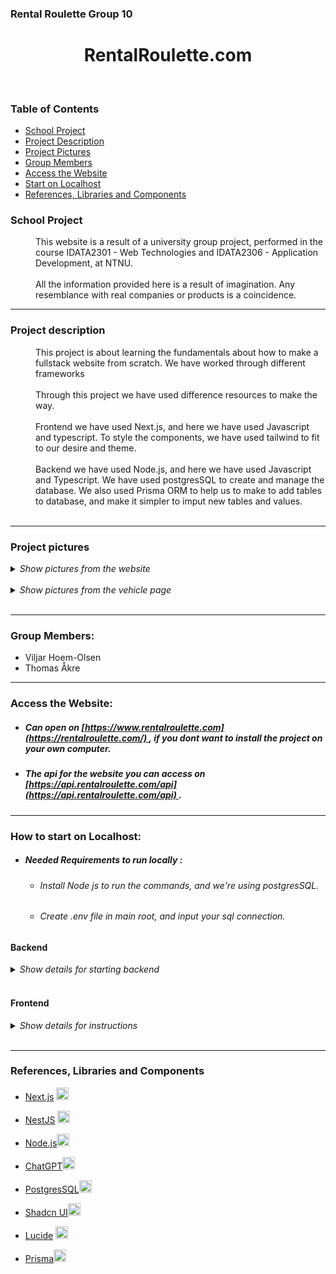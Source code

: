 ### Rental Roulette Group 10

<h1 align="center">RentalRoulette.com</h1>

</br>

### Table of Contents

- [School Project](#school-project)
- [Project Description](#project-description)
- [Project Pictures](#project-pictures)
- [Group Members](#group-members)
- [Access the Website](#access-the-website)
- [Start on Localhost](#how-to-start-on-localhost)
- [References, Libraries and Components](#reference-libraries-and-components)

### School Project

<dd>This website is a result of a university group project, performed in the course IDATA2301 - Web Technologies and IDATA2306 - Application Development, at NTNU. </dd>

</br>
<dd>
All the information provided here is a result of imagination. Any resemblance with real companies or products is a coincidence.</dd>

---

### Project description

<dd>
This project is about learning the fundamentals about how to make a fullstack website from scratch. We have worked through different frameworks  
</dd>

</br>

<dd>
Through this project we have used difference resources to make the way. 
</dd></br>
<dd>
Frontend we have used Next.js, and here we have used Javascript and typescript. To style the components, we have used tailwind to fit to our desire and theme.
</dd></br>

<dd>
Backend we have used Node.js, and here we have used Javascript and Typescript. We have used postgresSQL to create and manage the database. We also used Prisma ORM to help us to make to add tables to database, and make it simpler to imput new tables and values.

</dd>

</br>

---

### Project pictures

<details>
    <summary> <i> Show pictures from the website </i> </summary><dd>

<img src="https://cdn.discordapp.com/attachments/1067009221083795458/1242534974796599377/Skjermbilde_2024-05-21_kl._19.49.45.png?ex=664e305f&is=664cdedf&hm=e83ef16336fdacbfc38e91ed6903fa2561cdab11e70e3b72e6e299e9913511dd&" alt="Picture of the frontpage"  width="500"/>

  </dd></details>

</br>

<details>
    <summary> <i> Show pictures from the vehicle page </i> </summary><dd>

<img src="https://cdn.discordapp.com/attachments/1067009221083795458/1242535102416687164/Skjermbilde_2024-05-21_kl._19.50.49.png?ex=664e307d&is=664cdefd&hm=bf668affaa75ff2844e1fac9d8d06860807bb645c4c68c52d9561a0fb6ce0a7d&" alt="Picture of the vehicle page" width="500"/>

</dd></details>

</br>

---

### Group Members:

- Viljar Hoem-Olsen </br>
- Thomas Åkre


---

### Access the Website:

- ##### Can open on <u>[https://www.rentalroulette.com](https://rentalroulette.com/) </u>, if you dont want to install the project on your own computer.

- ##### The api for the website you can access on <u>[https://api.rentalroulette.com/api](https://api.rentalroulette.com/api) </u>.

---


### How to start on Localhost:

- ##### Needed Requirements to run locally :
  - ###### Install Node js to run the commands, and we're using postgresSQL.
  - ###### Create .env file in main root, and input your sql connection.

#### Backend

<details>
    <summary> <i> Show details for starting backend </i> </summary>

1. Change directory:
<pre> cd backend </pre>

2. Install the modules:
<pre>npm install</pre>

3. Generate the database
<pre> npx prisma generate</pre>

4. Migrate the database
<pre> npx prisma migrate dev</pre>

5. Seed Prisma DB
<pre> npx prisma db seed</pre>

6. Start the backend
<pre> npm start </pre>

</details>

</br>

#### Frontend

<details>
    <summary> <i> Show details for instructions </i> </summary>

1. Change directory:
<pre> cd frontend </pre>

2. Install the modules:
<pre>npm install</pre>

3. Start the frontend
<pre> npm run dev</pre>

</details>

</br>

---



### References, Libraries and Components

- [Next.js](https://nextjs.org/) <a href="https://nextjs.org/"><img src="https://nextjs.org/static/favicon/favicon-32x32.png" alt="Next.js" width="20" height="20">
  </a>

- [NestJS](https://nestjs.com/) <a href="https://nestjs.com/"><img src="https://docs.nestjs.com/assets/logo-small.svg" alt="NestJS" width="20" height="20">
  </a>

- [Node.js](https://nodejs.org/en)<a href="https://nodejs.org/en"><img src="https://cdn.iconscout.com/icon/free/png-256/free-node-js-1174925.png?f=webp" alt="NodeJS" width="20" height="20">
  </a>

- [ChatGPT](https://chatgpt.com/)<a href="https://chatgpt.com/"><img src="https://static.vecteezy.com/system/resources/previews/021/059/827/non_2x/chatgpt-logo-chat-gpt-icon-on-white-background-free-vector.jpg" alt="ChatGPT" width="20" height="20">
  </a>

- [PostgresSQL](https://www.postgresql.org/)<a href="https://www.postgresql.org/"><img src="https://static-00.iconduck.com/assets.00/postgresql-icon-1987x2048-v2fkmdaw.png" alt="PostgresSQL" width="20" height="20">
  </a>
- [Shadcn UI](https://ui.shadcn.com/)<a href="https://ui.shadcn.com/"><img src="https://seeklogo.com/images/S/shadcn-ui-logo-EF735EC0E5-seeklogo.com.png?v=638421451470000000" alt="ShadCn UI" width="20" height="20">
  </a>

- [Lucide](https://lucide.dev/) <a href="https://lucide.dev/"><img src="https://avatars.githubusercontent.com/u/66879934?v=4" alt="Lucide" width="20" height="20">
  </a>

- [Prisma](https://www.prisma.io/)<a href="https://www.prisma.io/"><img src="https://static-00.iconduck.com/assets.00/file-type-prisma-icon-1682x2048-yybmypz0.png" alt="Prisma ORM" width="20" height="20">
  </a>
